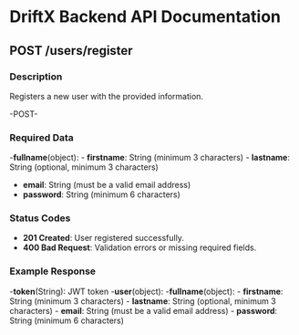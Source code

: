 
# DriftX Backend API Documentation

## POST /users/register

### Description
Registers a new user with the provided information.

-POST-
### Required Data
-**fullname**(object):
    - **firstname**: String (minimum 3 characters)
    - **lastname**: String (optional, minimum 3 characters)
- **email**: String (must be a valid email address)
- **password**: String (minimum 6 characters)

### Status Codes
- **201 Created**: User registered successfully.
- **400 Bad Request**: Validation errors or missing required fields.

### Example Response
-**token**(String): JWT token
-**user**(object):
    -**fullname**(object):
        - **firstname**: String (minimum 3 characters)
        - **lastname**: String (optional, minimum 3 characters)
    - **email**: String (must be a valid email address)
    - **password**: String (minimum 6 characters)
